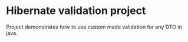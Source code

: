 # Hibernate validation project

Project demonstrates how to use custom made validation for any DTO in java.
